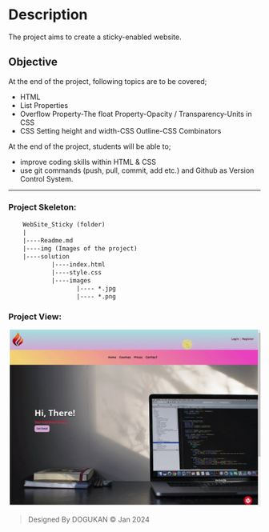 # Description
The project aims to create a sticky-enabled website.

## Objective
At the end of the project, following topics are to be covered;
* HTML
* List Properties
* Overflow Property-The float Property-Opacity / Transparency-Units in CSS
* CSS Setting height and width-CSS Outline-CSS Combinators

At the end of the project, students will be able to;
* improve coding skills within HTML & CSS
* use git commands (push, pull, commit, add etc.) and Github as Version Control System.

-----

### Project Skeleton:

```
    WebSite_Sticky (folder)
    |
    |----Readme.md        
    |----img (Images of the project)   
    |----solution
            |----index.html  
            |----style.css   
            |----images
                   |---- *.jpg
                   |---- *.png

```
### Project View:

![images](./img.jpg)


> Designed By DOGUKAN © Jan 2024